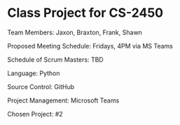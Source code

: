 # Class Project for CS-2450

Team Members: Jaxon, Braxton, Frank, Shawn

Proposed Meeting Schedule: Fridays, 4PM via MS Teams

Schedule of Scrum Masters: TBD

Language: Python

Source Control: GitHub

Project Management: Microsoft Teams

Chosen Project: #2
